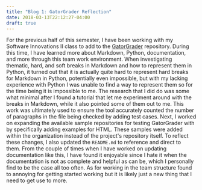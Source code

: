 ```yaml
---
title: "Blog 1: GatorGrader Reflection"
date: 2018-03-13T22:12:27-04:00
draft: true
---
```

For the previous half of this semester, I have been working with my Software Innovations II class to add to the [GatorGrader](https://github.com/GatorEducator/gatorgrader) repository. During this time, I have learned more about Markdown, Python, documentation, and more through this team work environment. When investigating thematic, hard, and soft breaks in Markdown and how to represent them in Python, it turned out that it is actually quite hard to represent hard breaks for Markdown in Python, potentially even impossible, but with my lacking experience with Python I was unable to find a way to represent them so for the time being it is impossible to me. The research that I did do was some what minimal after I found a tutorial that let me experiment around with the breaks in Markdown, while it also pointed some of them out to me. This work was ultimately used to ensure the tool accurately counted the number of paragraphs in the file being checked by adding test cases. Next, I worked on expanding the available sample repositories for testing GatorGrader with by specifically adding examples for HTML. These samples were added within the organization instead of the project's repository itself. To reflect these changes, I also updated the `README.md` to reference and direct to them. From the couple of times when I have worked on updating documentation like this, I have found it enjoyable since I hate it when the documentation is not as complete and helpful as can be, which I personally find to be the case all too often. As for working in the team structure found to annoying for getting started working but it is likely just a new thing that I need to get use to more.
